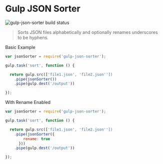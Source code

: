Gulp JSON Sorter
====================
![gulp-json-sorter build status](https://travis-ci.org/crivas/gulp-json-sorter.svg?branch=master)

> Sorts JSON files alphabetically and optionally renames underscores to be hyphens.

Basic Example
```js
var jsonSorter = require('gulp-json-sorter');

gulp.task('sort', function () {

  return gulp.src(['file1.json', 'file2.json''])
    .pipe(jsonSorter())
    .pipe(gulp.dest('/output'))

});
```

With Rename Enabled
```js
var jsonSorter = require('gulp-json-sorter');

gulp.task('sort', function () {

  return gulp.src(['file1.json', 'file2.json''])
    .pipe(jsonSorter({
        rename: true
      }))
    .pipe(gulp.dest('/output'))

});
```
